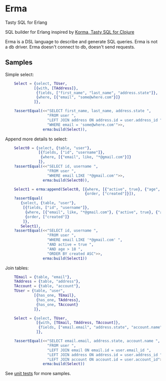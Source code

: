 # Erma

Tasty SQL for Erlang

SQL builder for Erlang inspired by [Korma, Tasty SQL for Clojure](http://sqlkorma.com/)

Erma is a DSL language to describe and generate SQL queries.
Erma is not a db driver. Erma doesn't connect to db, doesn't send requests.


## Samples

Simple select:

```erlang
    Select = {select, TUser,
             [{with, [TAddress]},
              {fields, ["first_name", "last_name", "address.state"]},
              {where, [{"email", "some@where.com"}]}
             ]},

    ?assertEqual(<<"SELECT first_name, last_name, address.state ",
                   "FROM user ",
                   "LEFT JOIN address ON address.id = user.address_id ",
                   "WHERE email = 'some@where.com'">>,
                 erma:build(Select)),
```

Append more details to select:

```erlang
    Select0 = {select, {table, "user"},
               [{fields, ["id", "username"]},
                {where, [{"email", like, "*@gmail.com"}]}
               ]},
    ?assertEqual(<<"SELECT id, username ",
                   "FROM user ",
                   "WHERE email LIKE '*@gmail.com'">>,
                 erma:build(Select0)),

    Select1 = erma:append(Select0, [{where, [{"active", true}, {"age", '>', 18}]},
                                    {order, ["created"]}]),
    ?assertEqual(
       {select, {table, "user"},
        [{fields, ["id", "username"]},
         {where, [{"email", like, "*@gmail.com"}, {"active", true}, {"age", '>', 18}]},
         {order, ["created"]}
        ]},
       Select1),
    ?assertEqual(<<"SELECT id, username ",
                   "FROM user ",
                   "WHERE email LIKE '*@gmail.com' ",
                   "AND active = true ",
                   "AND age > 18 ",
                   "ORDER BY created ASC">>,
                 erma:build(Select1))
```

Join tables:

```erlang
    TEmail = {table, "email"},
    TAddress = {table, "address"},
    TAccount = {table, "account"},
    TUser = {table, "user",
             [{has_one, TEmail},
              {has_one, TAddress},
              {has_one, TAccount}
             ]},

    Select = {select, TUser,
              [{with, [TEmail, TAddress, TAccount]},
               {fields, ["email.email", "address.state", "account.name"]}
              ]},

    ?assertEqual(<<"SELECT email.email, address.state, account.name ",
                   "FROM user ",
                   "LEFT JOIN email ON email.id = user.email_id ",
                   "LEFT JOIN address ON address.id = user.address_id ",
                   "LEFT JOIN account ON account.id = user.account_id">>,
                 erma:build(Select))
```

See [unit tests](blob/master/test/erma_tests.erl) for more samples.
